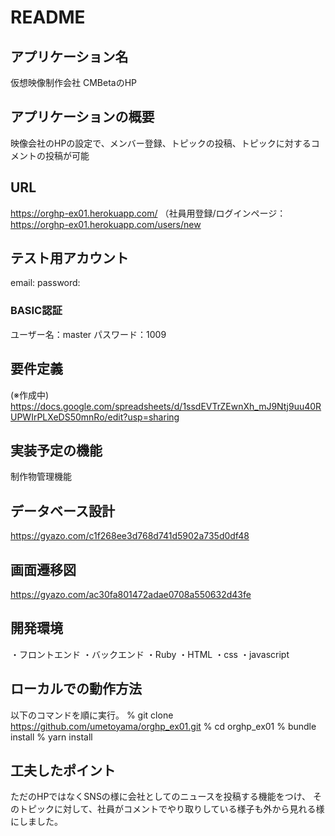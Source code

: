 # README

 ## アプリケーション名
  仮想映像制作会社 CMBetaのHP

 ## アプリケーションの概要
  映像会社のHPの設定で、メンバー登録、トピックの投稿、トピックに対するコメントの投稿が可能

 ## URL
 https://orghp-ex01.herokuapp.com/
 （社員用登録/ログインページ：https://orghp-ex01.herokuapp.com/users/new

 ## テスト用アカウント
  email:
  password:

 ### BASIC認証
  ユーザー名：master
  パスワード：1009

 <!-- ## 利用方法 -->

 <!-- ## アプリケーションを作成した背景 -->

 ## 要件定義
  (※作成中)
  https://docs.google.com/spreadsheets/d/1ssdEVTrZEwnXh_mJ9Ntj9uu40RUPWIrPLXeDS50mnRo/edit?usp=sharing

 ## 実装予定の機能
 制作物管理機能

 ## データベース設計
  https://gyazo.com/c1f268ee3d768d741d5902a735d0df48

 ## 画面遷移図
  https://gyazo.com/ac30fa801472adae0708a550632d43fe

 ## 開発環境
  ・フロントエンド
  ・バックエンド
  ・Ruby
  ・HTML
  ・css
  ・javascript

 ## ローカルでの動作方法
  以下のコマンドを順に実行。
  % git clone https://github.com/umetoyama/orghp_ex01.git
  % cd orghp_ex01
  % bundle install
  % yarn install

 ## 工夫したポイント
  ただのHPではなくSNSの様に会社としてのニュースを投稿する機能をつけ、
  そのトピックに対して、社員がコメントでやり取りしている様子も外から見れる様にしました。
  